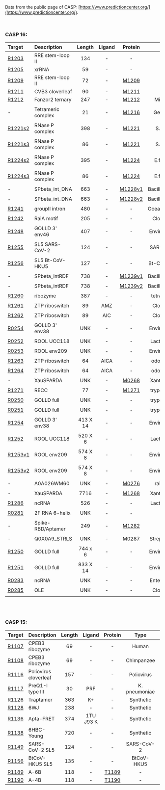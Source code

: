 <br><br>

Data from the public page of CASP: [https://www.predictioncenter.org/](https://www.predictioncenter.org/).

<br>


### CASP 16:

|                            Target                            | Description                       | Length | Ligand | Protein | Type | PDB  | Ranking |
| :---------------------------------------------------------- | :-------------------------------- | :----: | :----: | :-----: | :--: | :--: | :-----: |
| [R1203](https://predictioncenter.org/casp16/target.cgi?id=55&view=rna) | RRE stem-loop II |  134   |   -    |    -    | HIV  |      |         |
| [R1205](https://www.predictioncenter.org/casp16/target.cgi?id=53&view=rna) | xrRNA                             |   59   |   -    |    -    | ST9  |      |         |
| [R1209](https://www.predictioncenter.org/casp16/target.cgi?id=66&view=rna) | RRE stem-loop II     |   72   |   -    |    [M1209](https://www.predictioncenter.org/casp16/target.cgi?id=65&view=all)    |  -   |      |         |
| [R1211](https://predictioncenter.org/casp16/target.cgi?id=71&view=rna) | CVB3 cloverleaf    |   90   |   -    |    [M1211](https://www.predictioncenter.org/casp16/target.cgi?id=70&view=all)    |  -   |      |         |
| [R1212](https://predictioncenter.org/casp16/target.cgi?id=74&view=rna) | Fanzor2 ternary    |   247   |   -    |    [M1212](https://predictioncenter.org/casp16/target.cgi?id=73&view=all)    |  Mimivirus
   |      |         |
|  -  |   Tetrameric complex   |   21    |  -  | [M1216](https://predictioncenter.org/casp16/target.cgi?id=80&view=rna)    |  Geobacter
   |      |         |
|  [R1221s2](https://predictioncenter.org/casp16/target.cgi?id=94&view=rna)  |   RNase P complex   |   398    |  -  | [M1221](https://predictioncenter.org/casp16/target.cgi?id=93&view=rna)    |  S.aureus
   |      |         |
|  [R1221s3](https://predictioncenter.org/casp16/target.cgi?id=95&view=rna)  |   RNase P complex   |   86    |  -  | [M1221](https://predictioncenter.org/casp16/target.cgi?id=93&view=rna)    |  S.aureus
   |      |         |
|  [R1224s2](https://predictioncenter.org/casp16/target.cgi?id=97&view=rna)  |   RNase P complex   |   395    |  -  | [M1224](https://predictioncenter.org/casp16/target.cgi?id=96&view=rna)    |  E.faecium
   |      |         |
|  [R1224s3](https://predictioncenter.org/casp16/target.cgi?id=98&view=rna)  |   RNase P complex   |   86    |  -  | [M1224](https://predictioncenter.org/casp16/target.cgi?id=96&view=rna)    |  E.faecium
   |      |         |
|  -  |   SPbeta_int_DNA   |   663    |  -  | [M1228v1](https://www.predictioncenter.org/casp16/target.cgi?id=108&view=rna)    |  Bacillus subtilis
   |      |         |
|  -  |   SPbeta_int_DNA   |   663    |  -  | [M1228v2](https://www.predictioncenter.org/casp16/target.cgi?id=109&view=rna)    |  Bacillus subtilis
   |      |         |
|  [R1241](https://www.predictioncenter.org/casp16/target.cgi?id=104&view=rna)  |   groupII intron   |   480    |  -  | -    |  Oceanobacillus
   |      |         |
|  [R1242](https://www.predictioncenter.org/casp16/target.cgi?id=119&view=rna)  |   RaiA motif   |   205    |  -  | -    |  Clostridium
   |      |    
|  [R1248](https://www.predictioncenter.org/casp16/target.cgi?id=124&view=rna)  |   GOLLD 3' env46   |   407    |  -  | -    |  Environmental
   |      |    
|  [R1255](https://www.predictioncenter.org/casp16/target.cgi?id=131&view=rna)  |   SL5 SARS-CoV-2   |   124    |  -  | -    |  SARS-CoV-2
   |      |    
|  [R1256](https://www.predictioncenter.org/casp16/target.cgi?id=140&view=rna)  |   SL5 Bt-CoV-HKU5   |   127    |  -  | -    |  Bt-CoV-HKU5
   |      |    
|  -  |   SPbeta_intRDF   |   738    |  -  | [M1239v1](https://www.predictioncenter.org/casp16/target.cgi?id=113&view=rna)    |  Bacillus subtilis
   |      |         |
|  -  |   SPbeta_intRDF   |   738    |  -  | [M1239v2](https://www.predictioncenter.org/casp16/target.cgi?id=114&view=rna)    |  Bacillus subtilis
   |      |         |
|  [R1260](https://www.predictioncenter.org/casp16/target.cgi?id=155&view=rna)  |   ribozyme   |   387    |  -  | -    |  tetrahymena
   |      |
|  [R1261](https://www.predictioncenter.org/casp16/target.cgi?id=174&view=rna)  |   ZTP riboswitch   |   89    |  AMZ  | -    |  Clostridium
   |      |
|  [R1262](https://www.predictioncenter.org/casp16/target.cgi?id=175&view=rna)  |   ZTP riboswitch   |   89    |  AIC  | -    |  Clostridium
   |      |
|  [R0254](https://www.predictioncenter.org/casp16/target.cgi?id=171&view=rna)  |   GOLLD 3' env38   |   UNK    |  -  | -    |  Environmental
   |      |
|  [R0252](https://www.predictioncenter.org/casp16/target.cgi?id=179&view=rna)  |   ROOL UCC118   |   UNK    |  -  | -    |  Lactobacillus
   |      |
|  [R0253](https://www.predictioncenter.org/casp16/target.cgi?id=180&view=rna)  |   ROOL env209   |   UNK    |  -  | -    |  Environmental
   |      |
|  [R1263](https://www.predictioncenter.org/casp16/target.cgi?id=187&view=rna)  |   ZTP riboswitch   |   64    |  AICA  | -    |  odontolytica
   |      |
|  [R1264](https://www.predictioncenter.org/casp16/target.cgi?id=188&view=rna)  |   ZTP riboswitch   |   64    |  AICA  | -    |  odontolytica
   |      |
|  -  |   XauSPARDA   |   UNK    |  -  | [M0268](https://www.predictioncenter.org/casp16/target.cgi?id=195&view=rna)    |  Xanthobacter
   |      |
|  [R1271](https://www.predictioncenter.org/casp16/target.cgi?id=239&view=rna)  |   RECC   |   77    |  -  | [M1271](https://www.predictioncenter.org/casp16/target.cgi?id=230&view=rna)    |  trypanosoma
   |      |
|  [R0250](https://www.predictioncenter.org/casp16/target.cgi?id=228&view=rna)  |   GOLLD full   |   UNK    |  -  | -    |  trypanosoma
   |      |
|  [R0251](https://www.predictioncenter.org/casp16/target.cgi?id=229&view=rna)  |   GOLLD full   |   UNK    |  -  | -    |  trypanosoma
   |      |
|  [R1254](https://www.predictioncenter.org/casp16/target.cgi?id=227&view=rna)  |   GOLLD 3' env38   |   413 X 14    |  -  | -    |  Environmental
   |      |
|  [R1252](https://www.predictioncenter.org/casp16/target.cgi?id=243&view=rna)  |   ROOL UCC118   |   520 X 6    |  -  | -    |  Lactobacillus
   |      |
|  [R1253v1](https://www.predictioncenter.org/casp16/target.cgi?id=244&view=rna)  |   ROOL env209   |   574 X 8    |  -  | -    |  Environmental
   |      |
|  [R1253v2](https://www.predictioncenter.org/casp16/target.cgi?id=245&view=rna)  |   ROOL env209   |   574 X 8    |  -  | -    |  Environmental
   |      |
|  -  |   A0A026WM60   |   UNK    |  -  | [M0276](https://www.predictioncenter.org/casp16/target.cgi?id=265&view=rna)    |  raider ant
   |      |
|  -  |   XauSPARDA   |   7716    |  -  | [M1268](https://www.predictioncenter.org/casp16/target.cgi?id=270&view=rna)    |  Xanthobacter
   |      |
|  [R1286](https://predictioncenter.org/casp16/target.cgi?id=276&view=rna)  |   ncRNA   |   526    |  -  | -    |  Lactobacillus
   |      |
|  [R0281](https://predictioncenter.org/casp16/target.cgi?id=277&view=rna)  |   	2F RNA 6-helix   |   UNK    |  -  | -    |  -
   |      |
|  -  |   Spike-RBD/Aptamer   |   249    |  -  | [M1282](https://predictioncenter.org/casp16/target.cgi?id=282&view=rna)    |  -
   |      |
|  -  |   Q0X0A9_STRLS   |   UNK    |  -  | [M0287](https://predictioncenter.org/casp16/target.cgi?id=286&view=rna)    |  Streptomyces
   |      |
|  [R1250](https://predictioncenter.org/casp16/target.cgi?id=283&view=rna)  |   GOLLD full   |  744 x 6    |  -  | -    |  Environmental
   |      |
|  [R1251](https://predictioncenter.org/casp16/target.cgi?id=284&view=rna)  |   GOLLD full   |   833 X 14    |  -  | -    |  Environmental
   |      |
|  [R0283](https://predictioncenter.org/casp16/target.cgi?id=289&view=rna)  |   ncRNA   |   UNK    |  -  | -    |  Enterococcus
   |      |
|  [R0285](https://predictioncenter.org/casp16/target.cgi?id=291&view=rna)  |   OLE   |   UNK    |  -  | -    |  Clostridium
   |      |


<br><br>

### CASP 15:


|                            Target                            | Description                    | Length |   Ligand    |   Protein   |     Type      | PDB                                         |                           Ranking                            |
| :----------------------------------------------------------: | :----------------------------- | :----: | :---------: | :-----------: | :-----------------------------------------: | :----------------------------------------------------------: | :----------------------------------------------------------: |
| [R1107](https://www.predictioncenter.org/casp15/target.cgi?id=30&view=rna) | CPEB3 ribozyme          |   69   |      -      |      -      |     Human     | [7QR4](https://www.rcsb.org/structure/7qr4) | [link](https://www.predictioncenter.org/casp15/rna_results.cgi?target=R1107) |
| [R1108](https://www.predictioncenter.org/casp15/target.cgi?id=31&view=rna) | CPEB3 ribozyme          |   69   |      -      |      -      |  Chimpanzee   | [7QR3](https://www.rcsb.org/structure/7qr3) | [link](https://www.predictioncenter.org/casp15/rna_results.cgi?target=R1108) |
| [R1116](https://www.predictioncenter.org/casp15/target.cgi?id=51&view=rna) | Poliovirus cloverleaf          |  157   |      -      |      -      |  Poliovirus   | [8S95](https://www.rcsb.org/structure/8s95) | [link](https://www.predictioncenter.org/casp15/rna_results.cgi?target=R1116) |
| [R1117](https://www.predictioncenter.org/casp15/target.cgi?id=52&view=rna) | PreQ1-I type III    |   30   |     PRF     |     -     | K. pneumoniae | [8FZA](https://www.rcsb.org/structure/8fza) | [link](https://www.predictioncenter.org/casp15/rna_results.cgi?target=R1117) |
| [R1126](https://www.predictioncenter.org/casp15/target.cgi?id=62&view=rna) | Traptamer                      |  363   |     K+      |     -     |   Synthetic   | -                                           | [link](https://www.predictioncenter.org/casp15/rna_results.cgi?target=R1126) |
| [R1128](https://www.predictioncenter.org/casp15/target.cgi?id=64&view=rna) | 6WJ                            |  238   |      -      |      -      |   Synthetic   | [8BTZ](https://www.rcsb.org/structure/8btz) | [link](https://www.predictioncenter.org/casp15/rna_results.cgi?target=R1128) |
| [R1136](https://www.predictioncenter.org/casp15/target.cgi?id=80&view=rna) | Apta-FRET                      |  374   | 1TU J93 K | - |   Synthetic   | [7ZJ4](https://www.rcsb.org/structure/7zj4) | [link](https://www.predictioncenter.org/casp15/rna_results.cgi?target=R1136) |
| [R1138](https://www.predictioncenter.org/casp15/target.cgi?id=91&view=rna) |6HBC-Young |  720   |      -      |      -      |   Synthetic   | [7PTK](https://www.rcsb.org/structure/7ptk) | [link](https://www.predictioncenter.org/casp15/rna_results.cgi?target=R1138) |
| [R1149](https://www.predictioncenter.org/casp15/target.cgi?id=104&view=rna) | SARS-CoV-2 SL5                 |  124   |      -      |      -      |  SARS-CoV-2   | [8UYS](https://www.rcsb.org/structure/8uys) | [link](https://www.predictioncenter.org/casp15/rna_results.cgi?target=R1149) |
| [R1156](https://www.predictioncenter.org/casp15/target.cgi?id=113&view=rna) | BtCoV-HKU5 SL5                 |  135   |      -      |      -      |  BtCoV-HKU5   | [8UYE](https://www.rcsb.org/structure/8uye) | [link](https://www.predictioncenter.org/casp15/rna_results.cgi?target=R1156) |
| [R1189](https://www.predictioncenter.org/casp15/target.cgi?id=158&view=rna) | A-6B      |  118   |      -      |      [T1189](https://www.predictioncenter.org/casp15/target.cgi?id=159&view=all)      |       -       | [7YR7](https://www.rcsb.org/structure/7YR7) | [link](https://www.predictioncenter.org/casp15/rna_results.cgi?target=R1189) |
| [R1190](https://www.predictioncenter.org/casp15/target.cgi?id=160&view=rna) | A-4B      |  118   |      -      |      [T1190](https://www.predictioncenter.org/casp15/target.cgi?id=161&view=all)      |       -       | [7YR6](https://www.rcsb.org/structure/7yr6) | [link](https://www.predictioncenter.org/casp15/rna_results.cgi?target=R1190) |


<br><br>








